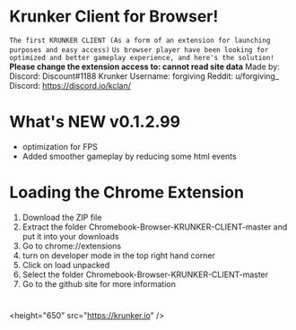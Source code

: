 # Krunker Client for Browser!
`The first KRUNKER CLIENT (As a form of an extension for launching purposes and easy access)`
``Us browser player have been looking for optimized and better gameplay experience, and here's the solution!
``**Please change the extension access to: cannot read site data**
Made by:
Discord: Discount#1188
Krunker Username: forgiving
Reddit: u/forgiving_
Discord: https://discord.io/kclan/
# What's NEW v0.1.2.99
- optimization for FPS
- Added smoother gameplay by reducing some html events
# Loading the Chrome Extension
1. Download the ZIP file
2. Extract the folder Chromebook-Browser-KRUNKER-CLIENT-master and put it into your downloads
3. Go to chrome://extensions
4. turn on developer mode in the top right hand corner
5. Click on load unpacked
6. Select the folder Chromebook-Browser-KRUNKER-CLIENT-master
7. Go to the github site for more information
#
<height="650" src="https://krunker.io" /></iframe>


